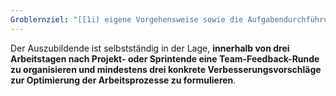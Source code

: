 ```yaml
---
Groblernziel: "[[1i) eigene Vorgehensweise sowie die Aufgabendurchführung im Team reflektieren und bei der Verbesserung der Arbeitsprozesse mitwirken]]"
---
```

Der Auszubildende ist selbstständig in der Lage, **innerhalb von drei Arbeitstagen nach Projekt- oder Sprintende eine Team-Feedback-Runde zu organisieren und mindestens drei konkrete Verbesserungsvorschläge zur Optimierung der Arbeitsprozesse zu formulieren**.